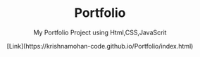 <div align="center">
   <h1 >Portfolio</h1>
   <p>My Portfolio Project using Html,CSS,JavaScrit</p>
   [Link](https://krishnamohan-code.github.io/Portfolio/index.html)
</div>